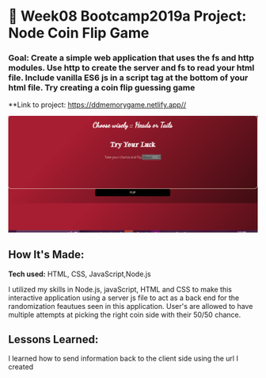 # 💸 Week08 Bootcamp2019a Project: Node Coin Flip Game

### Goal: Create a simple web application that uses the fs and http modules. Use http to create the server and fs to read your html file. Include vanilla ES6 js in a script tag at the bottom of your html file. Try creating a coin flip guessing game

**Link to project: https://ddmemorygame.netlify.app//
 
![snip](sc.PNG)
 
## How It's Made:
 
**Tech used:** HTML, CSS, JavaScript,Node.js
 
 
I utilized my skills in Node.js, javaScript, HTML and CSS to make this interactive application using a server js file to act as a back end for the randomization feautues seen in this application. User's are allowed to have multiple attempts at picking the right coin side with their 50/50 chance.
## Lessons Learned:
I learned how to send information back to the client side using the url I created
